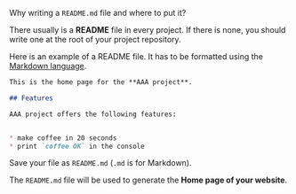 Why writing a `README.md` file and where to put it?

There usually is a **README** file in every project.
If there is none, you should write one at the root of your project repository.

Here is an example of a README file.
It has to be formatted using the [Markdown language](http://daringfireball.net/projects/markdown/basics).

```markdown
This is the home page for the **AAA project**.

## Features

AAA project offers the following features:


* make coffee in 20 seconds
* print `coffee OK` in the console
```

Save your file as `README.md` (`.md` is for Markdown).

The `README.md` file will be used to generate the **Home page of your website**.